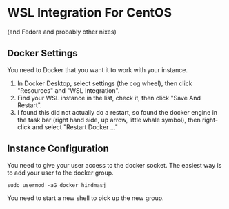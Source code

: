# WSL Integration For CentOS

(and Fedora and probably other nixes)

## Docker Settings

You need to Docker that you want it to work with your instance.

1. In Docker Desktop, select settings (the cog wheel), then click "Resources" and "WSL Integration".
1. Find your WSL instance in the list, check it, then click "Save And Restart".
1. I found this did not actually do a restart, so found the docker engine in the task bar (right hand side, up arrow, little whale symbol), then right-click and select "Restart Docker ..."

## Instance Configuration

You need to give your user access to the docker socket. The easiest way is to add your user to the docker group.

````
sudo usermod -aG docker hindmasj
````

You need to start a new shell to pick up the new group.
